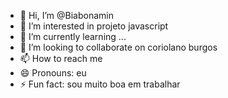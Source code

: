- 👋 Hi, I’m @Biabonamin
- 👀 I’m interested in projeto javascript
- 🌱 I’m currently learning ...
- 💞️ I’m looking to collaborate on coriolano burgos
- 📫 How to reach me 
- 😄 Pronouns: eu 
- ⚡ Fun fact: sou muito boa em trabalhar

<!---
Biabonamin/Biabonamin is a ✨ special ✨ repository because its `README.md` (this file) appears on your GitHub profile.
You can click the Preview link to take a look at your changes.
--->
